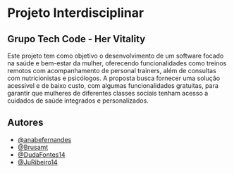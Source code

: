 
# Projeto Interdisciplinar
## Grupo Tech Code - Her Vitality  

Este projeto tem como objetivo o desenvolvimento de um software focado na saúde e bem-estar da mulher, oferecendo funcionalidades como treinos remotos com acompanhamento de personal trainers, além de consultas com nutricionistas e psicólogos. A proposta busca fornecer uma solução acessível e de baixo custo, com algumas funcionalidades gratuitas, para garantir que mulheres de diferentes classes sociais tenham acesso a cuidados de saúde integrados e personalizados.




## Autores

- [@anabefernandes](https://github.com/anabefernandes)
- [@Brusamt](https://github.com/Brusamt)
- [@DudaFontes14](https://github.com/DudaFontes14)
- [@JuRibeiro14](https://github.com/JuRibeiro14/)
